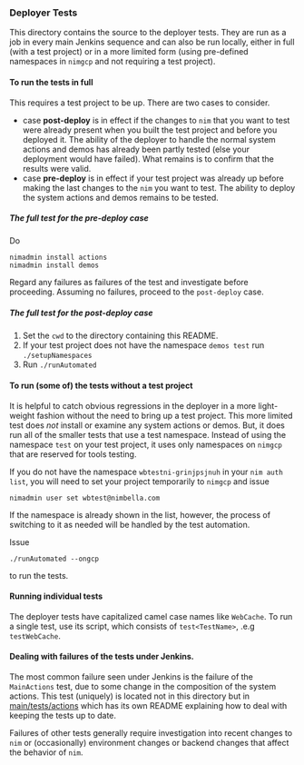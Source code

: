 <!--
#
# Nimbella CONFIDENTIAL
# ---------------------
#
#   2018 - present Nimbella Corp
#   All Rights Reserved.
#
# NOTICE:
#
# All information contained herein is, and remains the property of
# Nimbella Corp and its suppliers, if any.  The intellectual and technical
# concepts contained herein are proprietary to Nimbella Corp and its
# suppliers and may be covered by U.S. and Foreign Patents, patents
# in process, and are protected by trade secret or copyright law.
#
# Dissemination of this information or reproduction of this material
# is strictly forbidden unless prior written permission is obtained
# from Nimbella Corp.
#
-->

### Deployer Tests

This directory contains the source to the deployer tests.  They are run as a job in every main Jenkins sequence and can also be run locally, either in full (with a test project) or in a more limited form (using pre-defined namespaces in `nimgcp` and not requiring a test project).

#### To run the tests in full

This requires a test project to be up.  There are two cases to consider.

- case **post-deploy** is in effect if the changes to `nim` that you want to test were already present when you built the test project and before you deployed it.  The ability of the deployer to handle the normal system actions and demos has already been partly tested (else your deployment would have failed).  What remains is to confirm that the results were valid.
- case **pre-deploy** is in effect if your test project was already up before making the last changes to the `nim` you want to test.  The ability to deploy the system actions and demos remains to be tested.

##### The full test for the pre-deploy case

Do

```
nimadmin install actions
nimadmin install demos
```

Regard any failures as failures of the test and investigate before proceeding.
Assuming no failures, proceed to the `post-deploy` case.

##### The full test for the post-deploy case

1. Set the `cwd` to the directory containing this README.
2. If your test project does not have the namespace `demos test` run `./setupNamespaces`
3. Run `./runAutomated`

#### To run (some of) the tests without a test project

It is helpful to catch obvious regressions in the deployer in a more light-weight fashion without the need to bring up a test project.  This more limited test does _not_ install or examine any system actions or demos.  But, it does run all of the smaller tests that use a test namespace.  Instead of using the namespace `test` on your test project, it uses only namespaces on `nimgcp` that are reserved for tools testing.

If you do not have the namespace `wbtestni-grinjpsjnuh` in your `nim auth list`, you will need to set your project temporarily to `nimgcp` and issue

```
nimadmin user set wbtest@nimbella.com
```

If the namespace is already shown in the list, however, the process of switching to it as needed will be handled by the test automation.

Issue

```
./runAutomated --ongcp
```

to run the tests.

#### Running individual tests

The deployer tests have capitalized camel case names like `WebCache`.  To run a single test, use its script, which consists of `test<TestName>`, .e.g `testWebCache`.

#### Dealing with failures of the tests under Jenkins.

The most common failure seen under Jenkins is the failure of the `MainActions` test, due to some change in the composition of the system actions.   This test (uniquely) is located not in this directory but in [main/tests/actions](https://github.com/nimbella-corp/main/tree/master/tests/actions) which has its own README explaining how to deal with keeping the tests up to date.

Failures of other tests generally require investigation into recent changes to `nim` or (occasionally) environment changes or backend changes that affect the behavior of `nim`.
